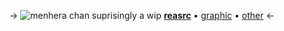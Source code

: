 -> ![menhera chan](https://files.catbox.moe/s17tul.gif)
suprisingly a wip 
[**reasrc**](https://rentry.co/reasrc) •  [graphic](https://rentry.co/02-reasrc) • [other](https://rentry.co/03-reasrc) <-